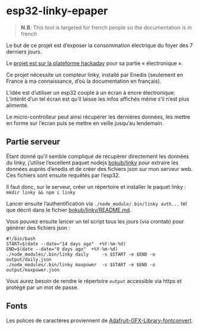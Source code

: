 # esp32-linky-epaper

> **N.B**: This tool is targeted for french people so the documentation is in french

Le but de ce projet est d’exposer la consommation électrique du foyer des 7 derniers jours.

Le [projet est sur la plateforme hackaday](https://hackaday.io/project/177065-linky-daily-consumption) pour sa partie « électronique ».

Ce projet nécessite un compteur linky, installé par Enedis (seulement en France à ma connaissance, d’où la documentation en français).

L’idée est d’utiliser un esp32 couplé à un écran à encre électronique. L’intérêt d’un tel écran est qu’il laisse les infos affichés même s’il n’est plus alimenté.

Le micro-controlleur peut ainsi récupèrer les dernières données, les mettre en forme sur l’écran puis se mettre en veille jusqu’au lendemain.

## Partie serveur

Étant donné qu’il semble compliqué de récupèrer directement les données du linky, j’utilise l’excellent paquet nodejs [bokub/linky](https://github.com/bokub/linky) pour extraire les données auprès d’enedis et de créer des fichiers json sur mon serveur web. Ces fichiers sont ensuite requêtés par l’esp32.

Il faut donc, sur le serveur, créer un répertoire et installer le paquet linky : `mkdir linky && npm i linky`

Lancer ensuite l’authentification via `./node_module/.bin/linky auth...` tel que décrit dans le fichier [bokub/linky/README.md](https://github.com/bokub/linky/blob/master/README.md).

Vous pouvez ensuite lancer un tel script tous les jours (via crontab) pour générer des fichiers json :

    #!/bin/bash
    START=$(date --date="14 days ago"  +%Y-%m-%d)
    END=$(date --date="0 days ago"  +%Y-%m-%d)
    ./node_modules/.bin/linky daily     -s $START -e $END -o output/daily.json
    ./node_modules/.bin/linky maxpower  -s $START -e $END -o output/maxpower.json

Vous aurez besoin de rendre le répertoire `output` accessible via https et protégé par un mot de passe.


## Fonts

Les polices de caractères proviennent de [Adafruit-GFX-Library-fontconvert](https://github.com/paulgreg/Adafruit-GFX-Library-fontconvert).